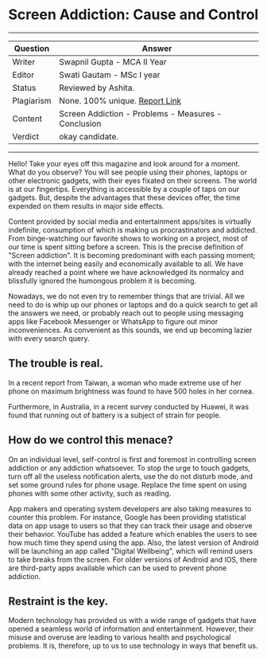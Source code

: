 # Screen Addiction: Cause and Control

---

| Question   | Answer                                                                        |
| ---------- | ----------------------------------------------------------------------------- |
| Writer     | Swapnil Gupta - MCA II Year                                                   |
| Editor     | Swati Gautam - MSc I year                                                     |
| Status     | Reviewed by Ashita.                                                           |
| Plagiarism | None. 100% unique. [Report Link](./plag-reports/plag-screen-addiction-v1.pdf) |
| Content    | Screen Addiction - Problems - Measures - Conclusion                           |
| Verdict    | okay candidate.                                                                |

---

Hello! Take your eyes off this magazine and look around for a moment. What do you observe? You will see people using their phones, laptops or other electronic gadgets, with their eyes fixated on their screens. The world is at our fingertips. Everything is accessible by a couple of taps on our gadgets. But, despite the advantages that these devices offer, the time expended on them results in major side effects.

Content provided by social media and entertainment apps/sites is virtually indefinite, consumption of which is making us procrastinators and addicted. From binge-watching our favorite shows to working on a project, most of our time is spent sitting before a screen. This is the precise definition of "Screen addiction". It is becoming predominant with each passing moment; with the internet being easily and economically available to all. We have already reached a point where we have acknowledged its normalcy and blissfully ignored the humongous problem it is becoming.

Nowadays, we do not even try to remember things that are trivial. All we need to do is whip up our phones or laptops and do a quick search to get all the answers we need, or probably reach out to people using messaging apps like Facebook Messenger or WhatsApp to figure out minor inconveniences. As convenient as this sounds, we end up becoming lazier with every search query.

## The trouble is real.

In a recent report from Taiwan, a woman who made extreme use of her phone on maximum brightness was found to have 500 holes in her cornea.

Furthermore, in Australia, in a recent survey conducted by Huawei, it was found that running out of battery is a subject of strain for people.

## How do we control this menace?

On an individual level, self-control is first and foremost in controlling screen addiction or any addiction whatsoever. To stop the urge to touch gadgets, turn off all the useless notification alerts, use the do not disturb mode, and set some ground rules for phone usage. Replace the time spent on using phones with some other activity, such as reading.

App makers and operating system developers are also taking measures to counter this problem. For instance, Google has been providing statistical data on app usage to users so that they can track their usage and observe their behavior. YouTube has added a feature which enables the users to see how much time they spend using the app. Also, the latest version of Android will be launching an app called "Digital Wellbeing", which will remind users to take breaks from the screen. For older versions of Android and IOS, there are third-party apps available which can be used to prevent phone addiction.

## Restraint is the key.

Modern technology has provided us with a wide range of gadgets that have opened a seamless world of information and entertainment. However, their misuse and overuse are leading to various health and psychological problems. It is, therefore, up to us to use technology in ways that benefit us.

